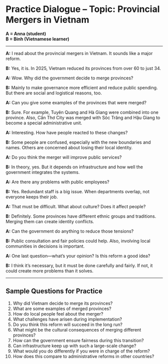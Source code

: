 # Practice Dialogue – Topic: Provincial Mergers in Vietnam

**A = Anna (student)**  
**B = Binh (Vietnamese learner)**

---

**A:** I read about the provincial mergers in Vietnam. It sounds like a major reform.

**B:** Yes, it is. In 2025, Vietnam reduced its provinces from over 60 to just 34.

**A:** Wow. Why did the government decide to merge provinces?

**B:** Mainly to make governance more efficient and reduce public spending. But there are social and logistical reasons, too.

**A:** Can you give some examples of the provinces that were merged?

**B:** Sure. For example, Tuyên Quang and Hà Giang were combined into one province. Also, Cần Thơ City was merged with Sóc Trăng and Hậu Giang to become a special administrative unit.

**A:** Interesting. How have people reacted to these changes?

**B:** Some people are confused, especially with the new boundaries and names. Others are concerned about losing their local identity.

**A:** Do you think the merger will improve public services?

**B:** In theory, yes. But it depends on infrastructure and how well the government integrates the systems.

**A:** Are there any problems with public employees?

**B:** Yes. Redundant staff is a big issue. When departments overlap, not everyone keeps their job.

**A:** That must be difficult. What about culture? Does it affect people?

**B:** Definitely. Some provinces have different ethnic groups and traditions. Merging them can create identity conflicts.

**A:** Can the government do anything to reduce those tensions?

**B:** Public consultation and fair policies could help. Also, involving local communities in decisions is important.

**A:** One last question—what’s your opinion? Is this reform a good idea?

**B:** I think it’s necessary, but it must be done carefully and fairly. If not, it could create more problems than it solves.

---

## Sample Questions for Practice

1. Why did Vietnam decide to merge its provinces?
2. What are some examples of merged provinces?
3. How do local people feel about the merger?
4. What challenges have arisen during implementation?
5. Do you think this reform will succeed in the long run?
6. What might be the cultural consequences of merging different provinces?
7. How can the government ensure fairness during this transition?
8. Can infrastructure keep up with such a large-scale change?
9. What would you do differently if you were in charge of the reform?
10. How does this compare to administrative reforms in other countries?

